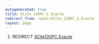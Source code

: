 ```yaml
---
autogenerated: true
title: XCite 120PC & Exacte
redirect_from: /wiki/XCite_120PC_&_Exacte
layout: page
---
```


1.  REDIRECT [XCite120PC Exacte](XCite120PC_Exacte)

